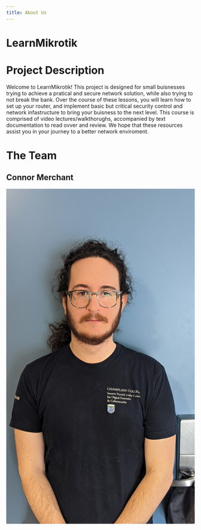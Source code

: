```yaml
---
title: About Us
---
```


LearnMikrotik
=====

# Project Description
Welcome to LearnMikrotik! This project is designed for small buisnesses trying to achieve a pratical and secure network solution, while also trying to not break the bank.
Over the course of these lessons, you will learn how to set up your router, and implement basic but critical security control and network infastructure to bring your buisness to the next level.
This course is comprised of video lectures/walkthorughs, accompanied by text documentation to read ovver and review. We hope that these resources assist you in your journey to a better network enviroment. 

# The Team

## Connor Merchant
![Connor](https://github.com/ArtTHEbard/LearnMikrotik/blob/gh-pages/Pics/PXL_20220329_151513698.PORTRAIT.jpg)
